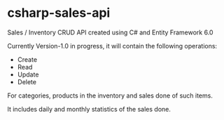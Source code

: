 # csharp-sales-api

Sales / Inventory CRUD API created using C# and Entity Framework 6.0

Currently Version-1.0 in progress, it will contain the following operations:

  - Create
  - Read
  - Update 
  - Delete

For categories, products in the inventory and sales done of such items.

It includes daily and monthly statistics of the sales done.
